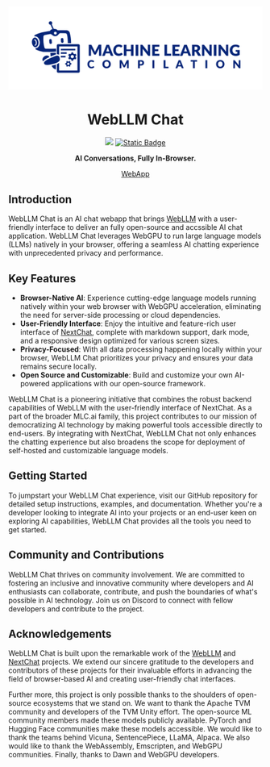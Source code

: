 <div style="text-align: center;">
<img src="./docs/images/mlc-logo-with-text-landscape.png" style="background-color: white"/>

# WebLLM Chat

<img src="https://img.shields.io/github/deployments/mlc-ai/web-llm-chat/production?label=vercel&logo=vercel&logoColor=white">
<a href="https://discord.gg/9Xpy2HGBuD"><img alt="Static Badge" src="https://img.shields.io/badge/Join-Discord-7289DA"></a>

**AI Conversations, Fully In-Browser.**

[WebApp](https://chat.neet.coffee)
</div>


## Introduction
WebLLM Chat is an AI chat webapp that brings [WebLLM](https://github.com/mlc-ai/web-llm) with a user-friendly interface to deliver an fully open-source and accssible AI chat application. WebLLM Chat leverages WebGPU to run large language models (LLMs) natively in your browser, offering a seamless AI chatting experience with unprecedented privacy and performance.

## Key Features
- **Browser-Native AI**: Experience cutting-edge language models running natively within your web browser with WebGPU acceleration, eliminating the need for server-side processing or cloud dependencies.
- **User-Friendly Interface**: Enjoy the intuitive and feature-rich user interface of [NextChat](), complete with markdown support, dark mode, and a responsive design optimized for various screen sizes.
- **Privacy-Focused**: With all data processing happening locally within your browser, WebLLM Chat prioritizes your privacy and ensures your data remains secure locally.
- **Open Source and Customizable**: Build and customize your own AI-powered applications with our open-source framework.

WebLLM Chat is a pioneering initiative that combines the robust backend capabilities of WebLLM with the user-friendly interface of NextChat. As a part of the broader MLC.ai family, this project contributes to our mission of democratizing AI technology by making powerful tools accessible directly to end-users. By integrating with NextChat, WebLLM Chat not only enhances the chatting experience but also broadens the scope for deployment of self-hosted and customizable language models.

## Getting Started
To jumpstart your WebLLM Chat experience, visit our GitHub repository for detailed setup instructions, examples, and documentation. Whether you're a developer looking to integrate AI into your projects or an end-user keen on exploring AI capabilities, WebLLM Chat provides all the tools you need to get started.

## Community and Contributions
WebLLM Chat thrives on community involvement. We are committed to fostering an inclusive and innovative community where developers and AI enthusiasts can collaborate, contribute, and push the boundaries of what's possible in AI technology. Join us on Discord to connect with fellow developers and contribute to the project.

## Acknowledgements
WebLLM Chat is built upon the remarkable work of the [WebLLM](https://github.com/mlc-ai/web-llm/) and [NextChat](https://github.com/ChatGPTNextWeb/ChatGPT-Next-Web) projects. We extend our sincere gratitude to the developers and contributors of these projects for their invaluable efforts in advancing the field of browser-based AI and creating user-friendly chat interfaces.

Further more, this project is only possible thanks to the shoulders of open-source ecosystems that we stand on. We want to thank the Apache TVM community and developers of the TVM Unity effort. The open-source ML community members made these models publicly available. PyTorch and Hugging Face communities make these models accessible. We would like to thank the teams behind Vicuna, SentencePiece, LLaMA, Alpaca. We also would like to thank the WebAssembly, Emscripten, and WebGPU communities. Finally, thanks to Dawn and WebGPU developers.